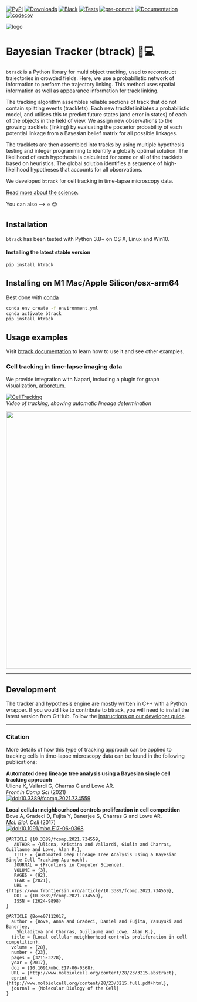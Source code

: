 [![PyPI](https://img.shields.io/pypi/v/btrack)](https://pypi.org/project/btrack)
[![Downloads](https://pepy.tech/badge/btrack/month)](https://pepy.tech/project/btrack)
[![Black](https://img.shields.io/badge/code%20style-black-000000.svg)](https://github.com/psf/black)
[![Tests](https://github.com/quantumjot/btrack/actions/workflows/test.yml/badge.svg)](https://github.com/quantumjot/btrack/actions/workflows/test.yml)
[![pre-commit](https://img.shields.io/badge/pre--commit-enabled-brightgreen?logo=pre-commit&logoColor=white)](https://github.com/pre-commit/pre-commit)
[![Documentation](https://readthedocs.org/projects/btrack/badge/?version=latest)](https://btrack.readthedocs.io/en/latest/?badge=latest)
[![codecov](https://codecov.io/gh/quantumjot/btrack/branch/main/graph/badge.svg?token=QCFC9AWK0R)](https://codecov.io/gh/quantumjot/btrack)

[docs]: https://btrack.readthedocs.io/en/latest/
[docs-dev]: https://btrack.readthedocs.io/en/latest/dev_guide/
[cellx]: http://lowe.cs.ucl.ac.uk/cellx.html

![logo](./docs/_static/btrack_logo.png)

# Bayesian Tracker (btrack) :microscope::computer:

`btrack` is a Python library for multi object tracking, used to reconstruct trajectories in crowded fields.
Here, we use a probabilistic network of information to perform the trajectory linking.
This method uses spatial information as well as appearance information for track linking.

The tracking algorithm assembles reliable sections of track that do not contain splitting events (tracklets).
Each new tracklet initiates a probabilistic model, and utilises this to predict future states (and error in states) of each of the objects in the field of view.
We assign new observations to the growing tracklets (linking) by evaluating the posterior probability of each potential linkage from a Bayesian belief matrix for all possible linkages.

The tracklets are then assembled into tracks by using multiple hypothesis testing and integer programming to identify a globally optimal solution.
The likelihood of each hypothesis is calculated for some or all of the tracklets based on heuristics.
The global solution identifies a sequence of high-likelihood hypotheses that accounts for all observations.

We developed `btrack` for cell tracking in time-lapse microscopy data.

[Read more about the science][cellx].

You can also --> :star: :wink:

## Installation

`btrack` has been tested with Python 3.8+ on OS X, Linux and Win10.


#### Installing the latest stable version

```sh
pip install btrack
```

## Installing on M1 Mac/Apple Silicon/osx-arm64

Best done with [conda](https://github.com/conda-forge/miniforge)

```sh
conda env create -f environment.yml
conda activate btrack
pip install btrack
```

## Usage examples

Visit [btrack documentation][docs] to learn how to use it and see other examples.

### Cell tracking in time-lapse imaging data

 We provide integration with Napari, including a plugin for graph visualization, [arboretum](https://btrack.readthedocs.io/en/latest/user_guide/napari.html).


[![CellTracking](http://lowe.cs.ucl.ac.uk/images/youtube.png)](https://youtu.be/EjqluvrJGCg)  
*Video of tracking, showing automatic lineage determination*


<img src="https://user-images.githubusercontent.com/8217795/225356392-6eb4b68c-eda5-4b96-af50-76930fa45e9d.png" width="700" />


---

## Development

The tracker and hypothesis engine are mostly written in C++ with a Python wrapper.
If you would like to contribute to btrack, you will need to install the latest version from GitHub. Follow the [instructions on our developer guide][docs-dev].


---
### Citation

More details of how this type of tracking approach can be applied to tracking cells in time-lapse microscopy data can be found in the following publications:

**Automated deep lineage tree analysis using a Bayesian single cell tracking approach**  
Ulicna K, Vallardi G, Charras G and Lowe AR.  
*Front in Comp Sci* (2021)  
[![doi:10.3389/fcomp.2021.734559](https://img.shields.io/badge/doi-10.3389%2Ffcomp.2021.734559-blue)](https://doi.org/10.3389/fcomp.2021.734559)


**Local cellular neighbourhood controls proliferation in cell competition**  
Bove A, Gradeci D, Fujita Y, Banerjee S, Charras G and Lowe AR.  
*Mol. Biol. Cell* (2017)  
[![doi:10.1091/mbc.E17-06-0368](https://img.shields.io/badge/doi-10.1091%2Fmbc.E17--06--0368-blue)](https://doi.org/10.1091/mbc.E17-06-0368)

```
@ARTICLE {10.3389/fcomp.2021.734559,
   AUTHOR = {Ulicna, Kristina and Vallardi, Giulia and Charras, Guillaume and Lowe, Alan R.},
   TITLE = {Automated Deep Lineage Tree Analysis Using a Bayesian Single Cell Tracking Approach},
   JOURNAL = {Frontiers in Computer Science},
   VOLUME = {3},
   PAGES = {92},
   YEAR = {2021},
   URL = {https://www.frontiersin.org/article/10.3389/fcomp.2021.734559},
   DOI = {10.3389/fcomp.2021.734559},
   ISSN = {2624-9898}
}
```

```
@ARTICLE {Bove07112017,
  author = {Bove, Anna and Gradeci, Daniel and Fujita, Yasuyuki and Banerjee,
    Shiladitya and Charras, Guillaume and Lowe, Alan R.},
  title = {Local cellular neighborhood controls proliferation in cell competition},
  volume = {28},
  number = {23},
  pages = {3215-3228},
  year = {2017},
  doi = {10.1091/mbc.E17-06-0368},
  URL = {http://www.molbiolcell.org/content/28/23/3215.abstract},
  eprint = {http://www.molbiolcell.org/content/28/23/3215.full.pdf+html},
  journal = {Molecular Biology of the Cell}
}
```
